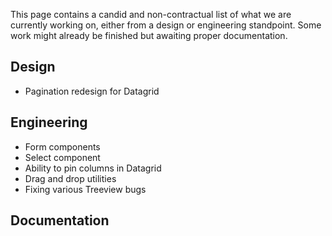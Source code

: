 This page contains a candid and non-contractual list of what we are currently working on,
either from a design or engineering standpoint. Some work might already be finished
but awaiting proper documentation.

## Design

* Pagination redesign for Datagrid

## Engineering

* Form components
* Select component
* Ability to pin columns in Datagrid
* Drag and drop utilities
* Fixing various Treeview bugs

## Documentation


